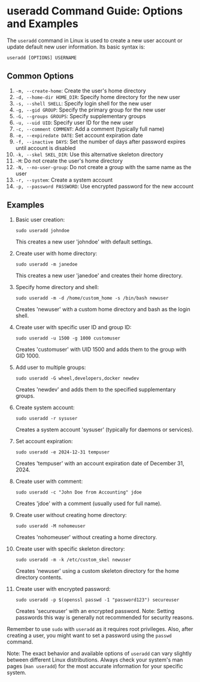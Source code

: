 # useradd Command Guide: Options and Examples

The `useradd` command in Linux is used to create a new user account or update default new user information. Its basic syntax is:

```
useradd [OPTIONS] USERNAME
```

## Common Options

1. `-m, --create-home`: Create the user's home directory
2. `-d, --home-dir HOME_DIR`: Specify home directory for the new user
3. `-s, --shell SHELL`: Specify login shell for the new user
4. `-g, --gid GROUP`: Specify the primary group for the new user
5. `-G, --groups GROUPS`: Specify supplementary groups
6. `-u, --uid UID`: Specify user ID for the new user
7. `-c, --comment COMMENT`: Add a comment (typically full name)
8. `-e, --expiredate DATE`: Set account expiration date
9. `-f, --inactive DAYS`: Set the number of days after password expires until account is disabled
10. `-k, --skel SKEL_DIR`: Use this alternative skeleton directory
11. `-M`: Do not create the user's home directory
12. `-N, --no-user-group`: Do not create a group with the same name as the user
13. `-r, --system`: Create a system account
14. `-p, --password PASSWORD`: Use encrypted password for the new account

## Examples

1. Basic user creation:
   ```
   sudo useradd johndoe
   ```
   This creates a new user 'johndoe' with default settings.

2. Create user with home directory:
   ```
   sudo useradd -m janedoe
   ```
   This creates a new user 'janedoe' and creates their home directory.

3. Specify home directory and shell:
   ```
   sudo useradd -m -d /home/custom_home -s /bin/bash newuser
   ```
   Creates 'newuser' with a custom home directory and bash as the login shell.

4. Create user with specific user ID and group ID:
   ```
   sudo useradd -u 1500 -g 1000 customuser
   ```
   Creates 'customuser' with UID 1500 and adds them to the group with GID 1000.

5. Add user to multiple groups:
   ```
   sudo useradd -G wheel,developers,docker newdev
   ```
   Creates 'newdev' and adds them to the specified supplementary groups.

6. Create system account:
   ```
   sudo useradd -r sysuser
   ```
   Creates a system account 'sysuser' (typically for daemons or services).

7. Set account expiration:
   ```
   sudo useradd -e 2024-12-31 tempuser
   ```
   Creates 'tempuser' with an account expiration date of December 31, 2024.

8. Create user with comment:
   ```
   sudo useradd -c "John Doe from Accounting" jdoe
   ```
   Creates 'jdoe' with a comment (usually used for full name).

9. Create user without creating home directory:
   ```
   sudo useradd -M nohomeuser
   ```
   Creates 'nohomeuser' without creating a home directory.

10. Create user with specific skeleton directory:
    ```
    sudo useradd -m -k /etc/custom_skel newuser
    ```
    Creates 'newuser' using a custom skeleton directory for the home directory contents.

11. Create user with encrypted password:
    ```
    sudo useradd -p $(openssl passwd -1 "password123") secureuser
    ```
    Creates 'secureuser' with an encrypted password. Note: Setting passwords this way is generally not recommended for security reasons.

Remember to use `sudo` with `useradd` as it requires root privileges. Also, after creating a user, you might want to set a password using the `passwd` command.

Note: The exact behavior and available options of `useradd` can vary slightly between different Linux distributions. Always check your system's man pages (`man useradd`) for the most accurate information for your specific system.
